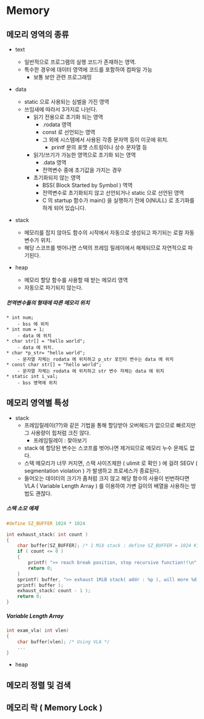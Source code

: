# Memory

## 메모리 영역의 종류
* text
	- 일반적으로 프로그램의 실행 코드가 존재하는 영역.
	- 특수한 경우에 데이터 영역에 코드를 포함하여 컴파일 가능 
		- 보통 보안 관련 프로그래밍

* data
	- static 으로 사용되는 심벌을 가진 영역
	* 쓰임새에 따라서 3가지로 나뉜다.
		- 읽기 전용으로 초기화 되는 영역
			* .rodata 영역
			* const 로 선언되는 영역
			* 그 외에 시스템에서 사용된 각종 문자역 등이 이곳에 위치.
				- printf 문의 포맷 스트링이나 상수 문자열 등
		- 읽기/쓰기가 가능한 영역으로 초기화 되는 영역
			* .data 영역
			* 전역변수 중에 초기값을 가지는 경우
		- 초기화되지 않는 영역
			* BSS( Block Started by Symbol ) 역역
			* 전역변수로 초기화되지 않고 선언되거나 static 으로 선언된 영역
			* C 의 startup 함수가 main() 을 실행하기 전에 0(NULL) 로 초기화를 하게 되어 있습니다.

* stack
	- 메모리를 잡지 않아도 함수의 시작에서 자동으로 생성되고 파기되는 로컬 자동변수가 위치.
	- 해당 스코프를 벗어나면 스택의 프레임 릴레이에서 해제되므로 자연적으로 파기된다.

* heap
	- 메모리 할당 함수를 사용할 때 받는 메모리 영역
	- 자동으로 파기되지 않는다.

##### 전역변수들의 형태에 따른 메모리 위치
	* int num;
		- bss 에 위치
	* int num = 1;
		- data 에 위치
	* char str[] = "hello world";
		- data 에 위치.
	* char *p_str= "hello world";
		- 문자열 자체는 rodata 에 위치하고 p_str 포인터 변수는 data 에 위치
	* const char str[] = "hello world";
		- 문자열 자체는 rodata 에 위치하고 str 변수 자체는 data 에 위치
	* static int i_val;
		- bss 영역에 위치


## 메모리 영역별 특성
* stack
	- 프레임릴레이(??)와 같은 기법을 통해 할당받아 오버헤드가 없으므로 빠르지만 그 사용량이 힙처럼 크진 않다.
		* 프레임릴레이 : 찾아보기
	- stack 에 할당된 변수는 스코프를 벗어나면 제거되므로 메모리 누수 문제도 없다.
	- 스택 메모리가 너무 커지면, 스택 사이즈제한 ( ulimit 로 확인 ) 에 걸려 SEGV ( segmentation violation ) 가 발생하고
	프로세스가 종료된다.
	- 들어오는 데이터의 크기가 좀처럼 크지 않고 해당 함수의 사용이 빈번하다면 VLA ( Variable Length Array ) 를 이용하여
	가변 길이의 배열을 사용하는 방법도 괜찮다.

##### 스택 소모 예제
```c++
#define SZ_BUFFER 1024 * 1024

int exhaust_stack( int count )
{
	char buffer[SZ_BUFFER]; /* 1 Mib stack : define SZ_BUFFER = 1024 KiB */
	if ( count <= 0 )
	{
		printf( ">> reach break position, stop recursive function!!\n" );
		return 0;
	}
	sprintf( buffer, ">> exhaust 1MiB stack( addr : %p ), will more %d MiB...\n", buffer, count - 1 );
	printf( buffer );
	exhaust_stack( count - 1 );
	return 0;
}
```

##### Variable Length Array
```c++
int exam_vla( int vlen)
{
	char buffer[vlen]; /* Using VLA */
	...
}
```
* heap


## 메모리 정렬 및 검색


## 메모리 락 ( Memory Lock )
